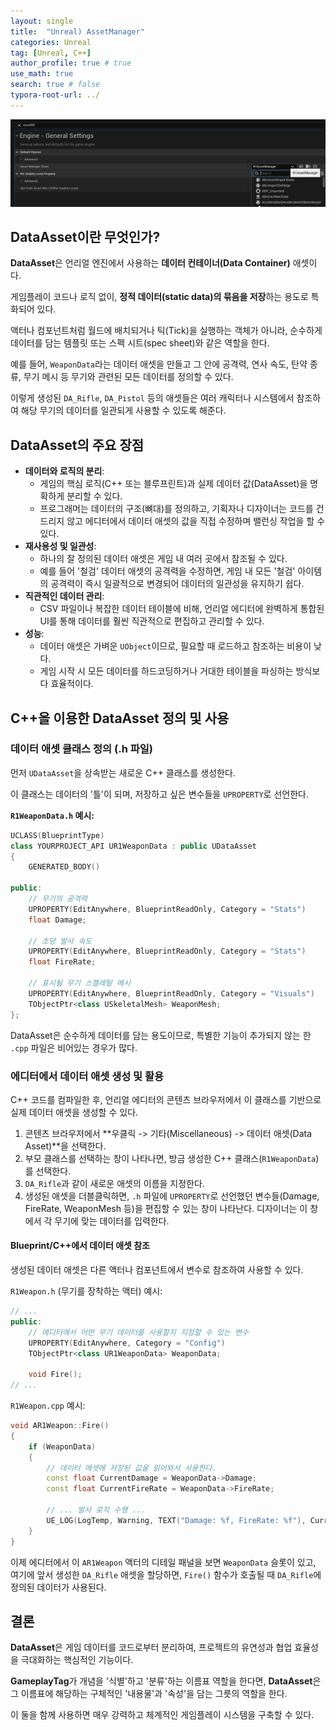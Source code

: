 ```yaml
---
layout: single
title:  "Unreal) AssetManager"
categories: Unreal
tag: [Unreal, C++]
author_profile: true # true
use_math: true
search: true # false
typora-root-url: ../
---
```


![image-20250923004502106](/images/2025-09-23-0075/image-20250923004502106.png)



## DataAsset이란 무엇인가?

**DataAsset**은 언리얼 엔진에서 사용하는 **데이터 컨테이너(Data Container)** 애셋이다. 

게임플레이 코드나 로직 없이, **정적 데이터(static data)의 묶음을 저장**하는 용도로 특화되어 있다. 

액터나 컴포넌트처럼 월드에 배치되거나 틱(Tick)을 실행하는 객체가 아니라, 순수하게 데이터를 담는 템플릿 또는 스펙 시트(spec sheet)와 같은 역할을 한다.

예를 들어, `WeaponData`라는 데이터 애셋을 만들고 그 안에 공격력, 연사 속도, 탄약 종류, 무기 메시 등 무기와 관련된 모든 데이터를 정의할 수 있다. 

이렇게 생성된 `DA_Rifle`, `DA_Pistol` 등의 애셋들은 여러 캐릭터나 시스템에서 참조하여 해당 무기의 데이터를 일관되게 사용할 수 있도록 해준다.



## DataAsset의 주요 장점

- **데이터와 로직의 분리**: 
  - 게임의 핵심 로직(C++ 또는 블루프린트)과 실제 데이터 값(DataAsset)을 명확하게 분리할 수 있다. 
  - 프로그래머는 데이터의 구조(뼈대)를 정의하고, 기획자나 디자이너는 코드를 건드리지 않고 에디터에서 데이터 애셋의 값을 직접 수정하며 밸런싱 작업을 할 수 있다.
- **재사용성 및 일관성**: 
  - 하나의 잘 정의된 데이터 애셋은 게임 내 여러 곳에서 참조될 수 있다. 
  - 예를 들어 '철검' 데이터 애셋의 공격력을 수정하면, 게임 내 모든 '철검' 아이템의 공격력이 즉시 일괄적으로 변경되어 데이터의 일관성을 유지하기 쉽다.
- **직관적인 데이터 관리**: 
  - CSV 파일이나 복잡한 데이터 테이블에 비해, 언리얼 에디터에 완벽하게 통합된 UI를 통해 데이터를 훨씬 직관적으로 편집하고 관리할 수 있다.
- **성능**: 
  - 데이터 애셋은 가벼운 `UObject`이므로, 필요할 때 로드하고 참조하는 비용이 낮다. 
  - 게임 시작 시 모든 데이터를 하드코딩하거나 거대한 테이블을 파싱하는 방식보다 효율적이다.



## C++을 이용한 DataAsset 정의 및 사용

### 데이터 애셋 클래스 정의 (.h 파일)

먼저 `UDataAsset`을 상속받는 새로운 C++ 클래스를 생성한다. 

이 클래스는 데이터의 '틀'이 되며, 저장하고 싶은 변수들을 `UPROPERTY`로 선언한다.

**`R1WeaponData.h` 예시:**

``` c++
UCLASS(BlueprintType)
class YOURPROJECT_API UR1WeaponData : public UDataAsset
{
    GENERATED_BODY()

public:
    // 무기의 공격력
    UPROPERTY(EditAnywhere, BlueprintReadOnly, Category = "Stats")
    float Damage;

    // 초당 발사 속도
    UPROPERTY(EditAnywhere, BlueprintReadOnly, Category = "Stats")
    float FireRate;

    // 표시될 무기 스켈레탈 메시
    UPROPERTY(EditAnywhere, BlueprintReadOnly, Category = "Visuals")
    TObjectPtr<class USkeletalMesh> WeaponMesh;
};
```

DataAsset은 순수하게 데이터를 담는 용도이므로, 특별한 기능이 추가되지 않는 한 `.cpp` 파일은 비어있는 경우가 많다.





### 에디터에서 데이터 애셋 생성 및 활용

C++ 코드를 컴파일한 후, 언리얼 에디터의 콘텐츠 브라우저에서 이 클래스를 기반으로 실제 데이터 애셋을 생성할 수 있다.

1. 콘텐츠 브라우저에서 **우클릭 -> 기타(Miscellaneous) -> 데이터 애셋(Data Asset)**을 선택한다.
2. 부모 클래스를 선택하는 창이 나타나면, 방금 생성한 C++ 클래스(`R1WeaponData`)를 선택한다.
3. `DA_Rifle`과 같이 새로운 애셋의 이름을 지정한다.
4. 생성된 애셋을 더블클릭하면, `.h` 파일에 `UPROPERTY`로 선언했던 변수들(Damage, FireRate, WeaponMesh 등)을 편집할 수 있는 창이 나타난다. 디자이너는 이 창에서 각 무기에 맞는 데이터를 입력한다.



#### Blueprint/C++에서 데이터 애셋 참조

생성된 데이터 애셋은 다른 액터나 컴포넌트에서 변수로 참조하여 사용할 수 있다.

`R1Weapon.h` (무기를 장착하는 액터) 예시:

``` c++
// ...
public:
    // 에디터에서 어떤 무기 데이터를 사용할지 지정할 수 있는 변수
    UPROPERTY(EditAnywhere, Category = "Config")
    TObjectPtr<class UR1WeaponData> WeaponData;

    void Fire();
// ...
```

`R1Weapon.cpp` 예시:

``` c++
void AR1Weapon::Fire()
{
    if (WeaponData)
    {
        // 데이터 애셋에 저장된 값을 읽어와서 사용한다.
        const float CurrentDamage = WeaponData->Damage;
        const float CurrentFireRate = WeaponData->FireRate;

        // ... 발사 로직 수행 ...
        UE_LOG(LogTemp, Warning, TEXT("Damage: %f, FireRate: %f"), CurrentDamage, CurrentFireRate);
    }
}
```

이제 에디터에서 이 `AR1Weapon` 액터의 디테일 패널을 보면 `WeaponData` 슬롯이 있고, 여기에 앞서 생성한 `DA_Rifle` 애셋을 할당하면, `Fire()` 함수가 호출될 때 `DA_Rifle`에 정의된 데이터가 사용된다.



## 결론

**DataAsset**은 게임 데이터를 코드로부터 분리하여, 프로젝트의 유연성과 협업 효율성을 극대화하는 핵심적인 기능이다. 

**GameplayTag**가 개념을 '식별'하고 '분류'하는 이름표 역할을 한다면, **DataAsset**은 그 이름표에 해당하는 구체적인 '내용물'과 '속성'을 담는 그릇의 역할을 한다. 

이 둘을 함께 사용하면 매우 강력하고 체계적인 게임플레이 시스템을 구축할 수 있다.